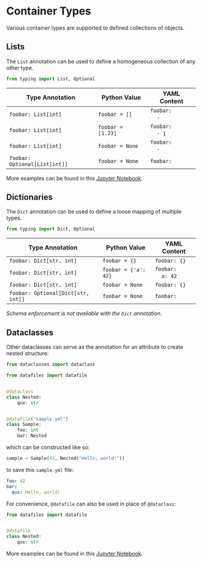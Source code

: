 <h1>Container Types</h1>

Various container types are supported to defined collections of objects.

## Lists

The `List` annotation can be used to define a homogeneous collection of any other type.

```python
from typing import List, Optional
```

| Type Annotation               | Python Value      | YAML Content                               |
| ----------------------------- | ----------------- | ------------------------------------------ |
| `foobar: List[int]`           | `foobar = []`     | `foobar:`<br>&nbsp;&nbsp;&nbsp;&nbsp;`-`   |
| `foobar: List[int]`           | `foobar = [1.23]` | `foobar:`<br>&nbsp;&nbsp;&nbsp;&nbsp;`- 1` |
| `foobar: List[int]`           | `foobar = None`   | `foobar:`<br>&nbsp;&nbsp;&nbsp;&nbsp;`-`   |
| `foobar: Optional[List[int]]` | `foobar = None`   | `foobar:`                                  |

More examples can be found in this [Jupyter Notebook](https://github.com/jacebrowning/datafiles/blob/main/notebooks/patched_containers.ipynb).

## Dictionaries

The `Dict` annotation can be used to define a loose mapping of multiple types.

```python
from typing import Dict, Optional
```

| Type Annotation                    | Python Value         | YAML Content                                 |
| ---------------------------------- | -------------------- | -------------------------------------------- |
| `foobar: Dict[str, int]`           | `foobar = {}`        | `foobar: {}`                                 |
| `foobar: Dict[str, int]`           | `foobar = {'a': 42}` | `foobar:`<br>&nbsp;&nbsp;&nbsp;&nbsp;`a: 42` |
| `foobar: Dict[str, int]`           | `foobar = None`      | `foobar: {}`                                 |
| `foobar: Optional[Dict[str, int]]` | `foobar = None`      | `foobar:`                                    |

_Schema enforcement is not available with the `Dict` annotation._

## Dataclasses

Other dataclasses can serve as the annotation for an attribute to create nested structure:

```python hl_lines="14"
from dataclasses import dataclass

from datafiles import datafile


@dataclass
class Nested:
    qux: str


@datafile("sample.yml")
class Sample:
    foo: int
    bar: Nested
```

which can be constructed like so:

```python
sample = Sample(42, Nested("Hello, world!"))
```

to save this `sample.yml` file:

```yaml
foo: 42
bar:
  qux: Hello, world!
```

For convenience, `@datafile` can also be used in place of `@dataclass`:

```python hl_lines="4"
from datafiles import datafile


@datafile
class Nested:
    qux: str
```

More examples can be found in this [Jupyter Notebook](https://github.com/jacebrowning/datafiles/blob/main/notebooks/nested_dataclass.ipynb).
